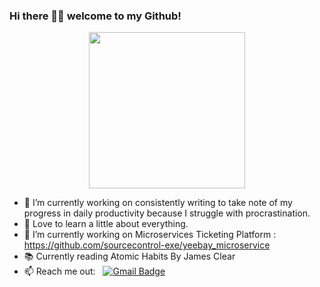 ### Hi there 👋🏾  welcome to my Github!

<p align="center">
  <img width="250" src="https://media.giphy.com/media/kH6CqYiquZawmU1HI6/giphy.gif">
</p>

- 🔭 I’m currently working on consistently writing to take note of my progress in daily productivity because I struggle with procrastination.
- 💬 Love to learn a little about everything.
- 🌱 I’m currently working on Microservices Ticketing Platform : https://github.com/sourcecontrol-exe/yeebay_microservice
- 📚 Currently reading Atomic Habits By James Clear
- 📫 Reach me out: &nbsp;&nbsp;[![Gmail Badge](https://img.shields.io/badge/-Gmail-c14438?style=flat-square&logo=Gmail&logoColor=white&link=mailto:swetabh.subham@gmail.com)](mailto:swetabh.subham@gmail.com)
